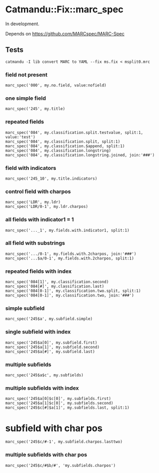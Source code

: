 # Catmandu::Fix::marc_spec

In development.

Depends on https://github.com/MARCspec/MARC-Spec

## Tests

    catmandu -I lib convert MARC to YAML --fix ms.fix < msplit0.mrc

### field not present

    marc_spec('000', my.no.field, value:nofield)

### one simple field

    marc_spec('245', my.title)

### repeated fields

    marc_spec('084', my.classification.split.testvalue, split:1, value:'test')
    marc_spec('084', my.classification.split, split:1)
    marc_spec('084', my.classification.$append, split:1)
    marc_spec('084', my.classification.longstring)
    marc_spec('084', my.classification.longstring.joined, join:'###')


### field with indicators

    marc_spec('245_10', my.title.indicators)

### control field with charpos

    marc_spec('LDR', my.ldr)
    marc_spec('LDR/0-1', my.ldr.charpos)

### all fields with indicator1 = 1

    marc_spec('..._1', my.fields.with.indicator1, split:1)

### all field with substrings

    marc_spec('.../0-1', my.fields.with.2charpos, join:'###')
    marc_spec('...$a/0-1', my.fields.with.2charpos, split:1)


### repeated fields with index

    marc_spec('084[1]', my.classification.second)
    marc_spec('084[#]', my.classification.last)
    marc_spec('084[0-1]', my.classification.two.split, split:1)
    marc_spec('084[0-1]', my.classification.two, join:'###')

### simple subfield

    marc_spec('245$a', my.subfield.simple)

### single subfield with index

    marc_spec('245$a[0]', my.subfield.first)
    marc_spec('245$a[1]', my.subfield.second)
    marc_spec('245$a[#]', my.subfield.last)

### multiple subfields

    marc_spec('245$a$c', my.subfields)

### multiple subfields with index

    marc_spec('245$a[0]$c[0]', my.subfields.first)
    marc_spec('245$a[1]$c[0]', my.subfields.second)
    marc_spec('245$c[#]$a[1]', my.subfields.last, split:1)

# subfield with char pos

    marc_spec('245$c/#-1', my.subfield.charpos.lasttwo)

### multiple subfields with char pos

    marc_spec('245$c/#$b/#', 'my.subfields.charpos')
